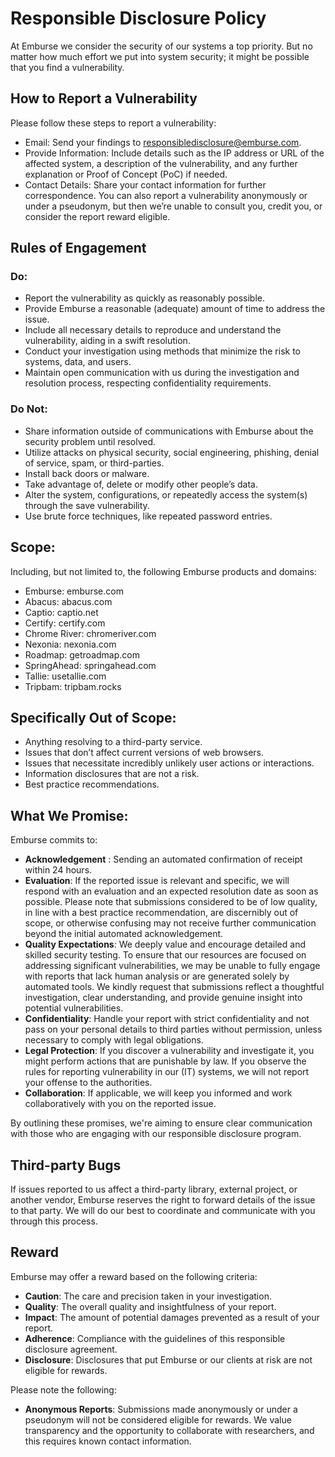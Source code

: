 # Responsible Disclosure Policy

At Emburse we consider the security of our systems a top priority. But no matter how much effort we put into system security; it might be possible that you find a vulnerability.


## How to Report a Vulnerability
Please follow these steps to report a vulnerability:

- Email: Send your findings to responsibledisclosure@emburse.com.
- Provide Information: Include details such as the IP address or URL of the affected system, a description of the vulnerability, and any further explanation or Proof of Concept (PoC) if needed.
- Contact Details: Share your contact information for further correspondence. You can also report a vulnerability anonymously or under a pseudonym, but then we’re unable to consult you, credit you, or consider the report reward eligible.

## Rules of Engagement

### Do:

- Report the vulnerability as quickly as reasonably possible.
- Provide Emburse a reasonable (adequate) amount of time to address the issue.
- Include all necessary details to reproduce and understand the vulnerability, aiding in a swift resolution.
- Conduct your investigation using methods that minimize the risk to systems, data, and users.
- Maintain open communication with us during the investigation and resolution process, respecting confidentiality requirements.

### Do Not:

- Share information outside of communications with Emburse about the security problem until resolved.
- Utilize attacks on physical security, social engineering, phishing, denial of service, spam, or third-parties.
- Install back doors or malware.
- Take advantage of, delete or modify other people’s data.
- Alter the system, configurations, or repeatedly access the system(s) through the save vulnerability.
- Use brute force techniques, like repeated password entries.

## Scope:
Including, but not limited to, the following Emburse products and domains:
- Emburse: emburse.com
- Abacus: abacus.com
- Captio: captio.net
- Certify: certify.com
- Chrome River: chromeriver.com
- Nexonia: nexonia.com
- Roadmap: getroadmap.com
- SpringAhead: springahead.com
- Tallie: usetallie.com
- Tripbam: tripbam.rocks

## Specifically Out of Scope:

- Anything resolving to a third-party service.
- Issues that don’t affect current versions of web browsers.
- Issues that necessitate incredibly unlikely user actions or interactions.
- Information disclosures that are not a risk.
- Best practice recommendations.

## What We Promise:

Emburse commits to:

- **Acknowledgement** : Sending an automated confirmation of receipt within 24 hours.
- **Evaluation**: If the reported issue is relevant and specific, we will respond with an evaluation and an expected resolution date as soon as possible. Please note that submissions considered to be of low quality, in line with a best practice recommendation, are discernibly out of scope, or otherwise confusing may not receive further communication beyond the initial automated acknowledgement.
- **Quality Expectations**: We deeply value and encourage detailed and skilled security testing. To ensure that our resources are focused on addressing significant vulnerabilities, we may be unable to fully engage with reports that lack human analysis or are generated solely by automated tools. We kindly request that submissions reflect a thoughtful investigation, clear understanding, and provide genuine insight into potential vulnerabilities.
- **Confidentiality**: Handle your report with strict confidentiality and not pass on your personal details to third parties without permission, unless necessary to comply with legal obligations.
- **Legal Protection**: If you discover a vulnerability and investigate it, you might perform actions that are punishable by law. If you observe the rules for reporting vulnerability in our (IT) systems, we will not report your offense to the authorities.
- **Collaboration**: If applicable, we will keep you informed and work collaboratively with you on the reported issue.

By outlining these promises, we're aiming to ensure clear communication with those who are engaging with our responsible disclosure program.

## Third-party Bugs

If issues reported to us affect a third-party library, external project, or another vendor, Emburse reserves the right to forward details of the issue to that party. We will do our best to coordinate and communicate with you through this process.

## Reward

Emburse may offer a reward based on the following criteria:

- **Caution**: The care and precision taken in your investigation.
- **Quality**: The overall quality and insightfulness of your report.
- **Impact**: The amount of potential damages prevented as a result of your report.
- **Adherence**: Compliance with the guidelines of this responsible disclosure agreement.
- **Disclosure**: Disclosures that put Emburse or our clients at risk are not eligible for rewards.

Please note the following:

- **Anonymous Reports**: Submissions made anonymously or under a pseudonym will not be considered eligible for rewards. We value transparency and the opportunity to collaborate with researchers, and this requires known contact information.
